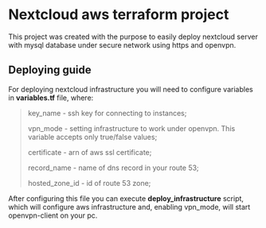 # Nextcloud aws terraform project

This project was created with the purpose to easily deploy 
nextcloud server with mysql database under secure network using https and openvpn.


## Deploying guide

For deploying nextcloud infrastructure you will need to configure
variables in **variables.tf** file, where:

> key_name - ssh key for connecting to instances;
>
> vpn_mode - setting infrastructure to work under openvpn. This variable accepts only true/false values;
>
> certificate - arn of aws ssl certificate;
>
> record_name - name of dns record in your route 53;
>
> hosted_zone_id - id of route 53 zone;

After configuring this file you can execute **deploy_infrastructure** script, which will
configure aws infrastructure and, enabling vpn_mode, will start openvpn-client on your pc.
